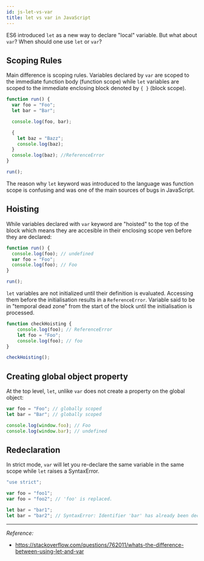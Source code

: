 ```yaml
---
id: js-let-vs-var
title: let vs var in JavaScript
---
```


ES6 introduced `let` as a new way to declare "local" variable. But what about `var`? When should one use `let` or `var`?

## Scoping Rules

Main difference is scoping rules. Variables declared by `var` are scoped to the immediate function body (function scope) while `let` variables are scoped to the immediate enclosing block denoted by `{ }` (block scope).

```javascript
function run() {
  var foo = "Foo";
  let bar = "Bar";

  console.log(foo, bar);

  {
    let baz = "Bazz";
    console.log(baz);
  }
  console.log(baz); //ReferenceError
}

run();
```

The reason why `let` keyword was introduced to the language was function scope is confusing and was one of the main sources of bugs in JavaScript.

## Hoisting

While variables declared with `var` keyword are "hoisted" to the top of the block which means they are accesible in their enclosing scope ven before they are declared:

```javascript
function run() {
  console.log(foo); // undefined
  var foo = "Foo";
  console.log(foo); // Foo
}

run();
```

`let` variables are not initialized until their definition is evaluated. Accessing them before the initialisation results in a `ReferenceError`. Variable said to be in "temporal dead zone" from the start of the block until the initialisation is processed.

```javascript
function checkHoisting {
    console.log(foo); // ReferenceError
    let foo = "Foo";
    console.log(foo); // foo
}

checkHoisting();
```

## Creating global object property

At the top level, `let`, unlike `var` does not create a property on the global object:

```javascript
var foo = "Foo"; // globally scoped
let bar = "Bar"; // globally scoped

console.log(window.foo); // Foo
console.log(window.bar); // undefined
```

## Redeclaration

In strict mode, `var` will let you re-declare the same variable in the same scope while `let` raises a SyntaxError.

```javascript
"use strict";

var foo = "foo1";
var foo = "foo2"; // 'foo' is replaced.

let bar = "bar1";
let bar = "bar2"; // SyntaxError: Identifier 'bar' has already been declared
```

---

_Reference:_

- https://stackoverflow.com/questions/762011/whats-the-difference-between-using-let-and-var
